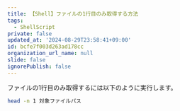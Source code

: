 ```yaml
---
title: 【Shell】ファイルの1行目のみ取得する方法
tags:
  - ShellScript
private: false
updated_at: '2024-08-29T23:58:41+09:00'
id: bcfe7f003d263ad178cc
organization_url_name: null
slide: false
ignorePublish: false
---
```



ファイルの1行目のみ取得するには以下のように実行します。

```zsh
head -n 1 対象ファイルパス
```
